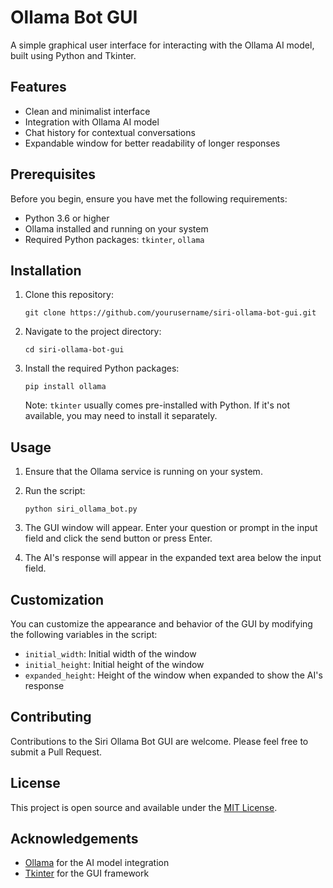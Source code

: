 # Ollama Bot GUI

A simple graphical user interface for interacting with the Ollama AI model, built using Python and Tkinter.

## Features

- Clean and minimalist interface
- Integration with Ollama AI model
- Chat history for contextual conversations
- Expandable window for better readability of longer responses

## Prerequisites

Before you begin, ensure you have met the following requirements:

- Python 3.6 or higher
- Ollama installed and running on your system
- Required Python packages: `tkinter`, `ollama`

## Installation

1. Clone this repository:
   ```
   git clone https://github.com/yourusername/siri-ollama-bot-gui.git
   ```

2. Navigate to the project directory:
   ```
   cd siri-ollama-bot-gui
   ```

3. Install the required Python packages:
   ```
   pip install ollama
   ```

   Note: `tkinter` usually comes pre-installed with Python. If it's not available, you may need to install it separately.

## Usage

1. Ensure that the Ollama service is running on your system.

2. Run the script:
   ```
   python siri_ollama_bot.py
   ```

3. The GUI window will appear. Enter your question or prompt in the input field and click the send button or press Enter.

4. The AI's response will appear in the expanded text area below the input field.

## Customization

You can customize the appearance and behavior of the GUI by modifying the following variables in the script:

- `initial_width`: Initial width of the window
- `initial_height`: Initial height of the window
- `expanded_height`: Height of the window when expanded to show the AI's response

## Contributing

Contributions to the Siri Ollama Bot GUI are welcome. Please feel free to submit a Pull Request.

## License

This project is open source and available under the [MIT License](LICENSE).

## Acknowledgements

- [Ollama](https://github.com/jmorganca/ollama) for the AI model integration
- [Tkinter](https://docs.python.org/3/library/tkinter.html) for the GUI framework
